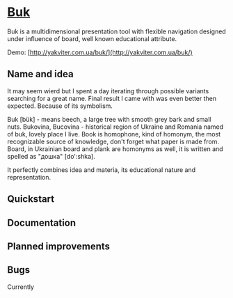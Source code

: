 # [Buk](http://yakviter.com.ua/buk/)
Buk is a multidimensional presentation tool with flexible navigation designed under influence of board, well known educational attribute.

Demo: [http://yakviter.com.ua/buk/](http://yakviter.com.ua/buk/)
## Name and idea
It may seem wierd but I spent a day iterating through possible variants searching for a great name. Final result I came with was even better then expected. Because of its symbolism.

Buk [bük] - means beech, a large tree with smooth grey bark and small nuts.
Bukovina, Bucovina - historical region of Ukraine and Romania named of buk, lovely place I live.
Book is homophone, kind of homonym, the most recognizable source of knowledge, don't forget what paper is made from.
Board, in Ukrainian board and plank are homonyms as well, it is written and spelled as "дошка" [do':shka].

It perfectly combines idea and materia, its educational nature and representation.

## Quickstart

## Documentation

## Planned improvements


## Bugs
Currently